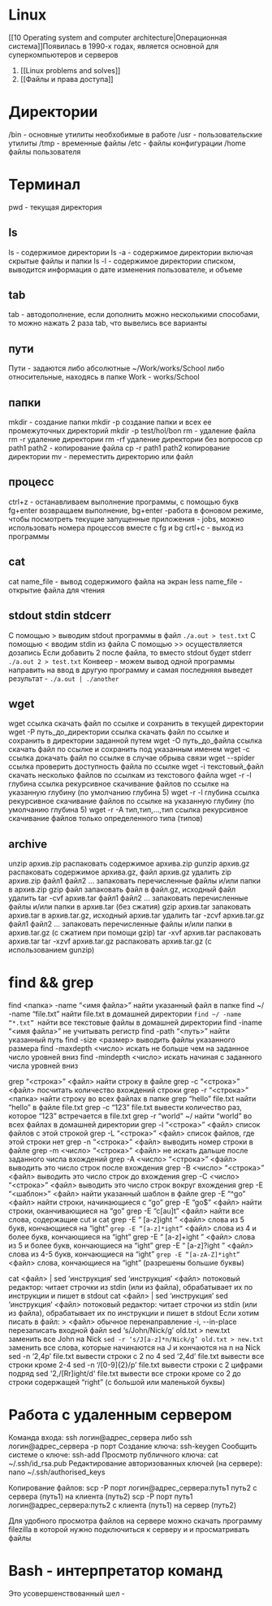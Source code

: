 # Linux
[[10 Operating system and computer architecture|Операционная система]]Появилась в 1990-х годах, является основной для суперкомпьютеров и серверов
1. [[Linux problems and solves]]
2. [[Файлы и права доступа]]

# Директории
/bin - основные утилиты необхобимые в работе
/usr - пользовательские утилиты
/tmp - временные файлы
/etc - файлы конфигурации
/home файлы пользователя

# Терминал
pwd - текущая директория

## ls
ls - содержимое директории
ls -a - содержимое директории включая скрытые файлы и папки
ls -l - содержимое директории списком, выводится информация о дате изменения пользователе, и объеме

## tab
tab - автодополнение, если дополнить можно несколькими способами, то можно нажать 2 раза tab, что вывелись все варианты

## пути
Пути - задаются либо абсолютные ~/Work/works/School либо относительные, находясь в папке Work - works/School

## папки
mkdir - создание папки
mkdir -p создание папки и всех ее промежуточных директорий mkdir -p test/hol/bon
rm - удаление файла
rm -r удаление директории
rm -rf удаление директории без вопросов
cp path1 path2 - копирование файла
cp -r path1 path2 копирование директории
mv - переместить директорию или файл

## процесс
ctrl+z - останавливаем выполнение программы, с помощью букв fg+enter возвращаем выполнение, bg+enter -работа в фоновом режиме, чтобы посмотреть текущие запущенные приложения - jobs, можно использовать номера процессов вместе с fg и bg
crtl+c - выход из программы

## cat
cat name_file - вывод содержимого файла на экран
less name_file - открытие файла для чтения

## stdout stdin stdcerr
С помощью > выводим stdout программы в файл `./a.out > test.txt`
С помощью < вводим stdin из файла
С помощью >> осуществляется дозапись
Если добавить 2 после файла, то вместо stdout будет stderr `./a.out 2 > test.txt`
Конвеер - можем вывод одной программы направить на ввод в другую программу и самая последняяя выведет результат - `./a.out | ./another`

## wget
wget ссылка скачать файл по ссылке и сохранить в текущей директории
wget -P путь_до_директории ссылка скачать файл по ссылке и сохранить в директории заданной путем
wget -O путь_до_файла ссылка скачать файл по ссылке и сохранить под указанным именем
wget -c ссылка докачать файл по ссылке в случае обрыва связи
wget --spider ссылка проверить доступность файла по ссылке
wget -i текстовый_файл скачать несколько файлов по ссылкам из текстового файла
wget -r -l глубина ссылка рекурсивное скачивание файлов по ссылке на указанную глубину (по умолчанию глубина 5)
wget -r -l глубина ссылка рекурсивное скачивание файлов по ссылке на указанную глубину (по умолчанию глубина 5)
wget -r -A тип,тип,...,тип ссылка рекурсивное скачивание файлов только определенного типа (типов)

## archive
unzip архив.zip распаковать содержимое архива.zip
gunzip архив.gz распаковать содержимое архива.gz, файл архив.gz удалить
zip архив.zip файл1 файл2 ... запаковать перечисленные файлы и/или папки в архив.zip
gzip файл запаковать файл в файл.gz, исходный файл удалить
tar -cvf архив.tar файл1 файл2 ... запаковать перечисленные файлы и/или папки в архив.tar (без сжатия)
gzip архив.tar запаковать архив.tar в архив.tar.gz, исходный архив.tar удалить
tar -zcvf архив.tar.gz файл1 файл2 ... запаковать перечисленные файлы и/или папки в архив.tar.gz (c сжатием при помощи gzip)
tar -xvf архив.tar распаковать архив.tar 
tar -xzvf архив.tar.gz распаковать архив.tar.gz (с использованием gunzip)

# find && grep
find <папка> -name “<имя файла>” найти указанный файл в папке
find ~/ -name “file.txt” найти file.txt в домашней директории 
`find ~/ -name “*.txt” `найти все текстовые файлы в домашней директории
find -iname “<имя файла>” не учитывать регистр 
find -path “<путь>” найти указанный путь find -size <размер> выводить файлы указанного размера
find -maxdepth <число> искать не больше чем на заданное число уровней вниз 
find -mindepth <число> искать начиная с заданного числа уровней вниз

grep “<строка>” <файл> найти строку в файле 
grep -с “<строка>” <файл> посчитать количество вхождений строки 
grep -r “<строка>” <папка> найти строку во всех файлах в папке
grep “hello” file.txt найти “hello” в файле file.txt 
grep -с “123” file.txt вывести количество раз, которое “123” встречается в file.txt 
grep -r “world” ~/ найти “world” во всех файлах в домашней директории
grep -l “<строка>” <файл> список файлов с этой строкой 
grep -L “<строка>” <файл> список файлов, где этой строки нет
grep -n “<строка>” <файл> выводить номер строки в файле 
grep -m <число> “<строка>” <файл> не искать дальше после заданного числа вхождений
grep -A <число> “<строка>” <файл> выводить это число строк после вхождения 
grep -B <число> “<строка>” <файл> выводить это число строк до вхождения 
grep -C <число> “<строка>” <файл> выводить это число строк вокруг вхождения
grep -E “<шаблон>” <файл> найти указанный шаблон в файле
grep -E “^go” <файл> найти строки, начинающиеся с “go” 
grep -E “go$” <файл> найти строки, оканчивающиеся на “go”
grep -E “c[au]t” <файл> найти все слова, содержащие cut и cat 
grep -E “ [a-z]ight ” <файл> слова из 5 букв, кончающиеся на “ight” 
`grep -E “[a-z]*ight”` <файл> слова из 4 и более букв, кончающиеся на “ight”
grep -E “ [a-z]+ight ” <файл> слова из 5 и более букв, кончающиеся на “ight” 
grep -E “ [a-z]?ight ” <файл> слова из 4-5 букв, кончающиеся на “ight” 
`grep -E “[a-zA-Z]*ight” `<файл> слова, кончающиеся на “ight” (разрешены большие буквы)

cat <файл> | sed ‘инструкция’ 
sed ‘инструкция’ <файл> потоковый редактор: читает строчки из stdin (или из файла), обрабатывает их по инструкции и пишет в stdout
cat <файл> | sed ‘инструкция’ 
sed ‘инструкция’ <файл> потоковый редактор: читает строчки из stdin (или из файла), обрабатывает их по инструкции и пишет в stdout 
Если хотим писать в файл: > <файл> обычное перенаправление -i, --in-place перезаписать входной файл
sed ‘s/John/Nick/g’ old.txt > new.txt заменить все John на Nick 
`sed -r ‘s/J[a-z]*n/Nick/g’ old.txt > new.txt` заменить все слова, которые начинаются на J и кончаются на n на Nick
sed -n ‘2,4p’ file.txt вывести строки с 2 по 4 
sed ‘2,4d’ file.txt вывести все строки кроме 2-4
sed -n ‘/[0-9]\{2\}/p’ file.txt вывести строки с 2 цифрами подряд 
sed '2,/[Rr]ight/d' file.txt вывести все строки кроме со 2 до строки содержащей “right” (с большой или маленькой буквы)


# Работа с удаленным сервером
Команда входа: ssh логин@адрес_сервера либо ssh логин@адрес_сервера -p порт
Создание ключа: ssh-keygen
Сообщить системе о ключе: ssh-add 
Просмотр публичного ключа: cat ~/.ssh/id_rsa.pub 
Редактирование авторизованных ключей (на сервере): nano ~/.ssh/authorised_keys

Копирование файлов: scp -P порт логин@адрес_сервера:путь1 путь2 с сервера (путь1) на клиента (путь2) 
scp -P порт путь1 логин@адрес_сервера:путь2 с клиента (путь1) на сервер (путь2)

Для удобного просмотра файлов на сервере можно скачать программу filezilla в которой нужно подключиться к серверу и и просматривать файлы

# Bash - интерпретатор команд
Это усовершенствованный шел - 